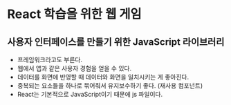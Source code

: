 # React 학습을 위한 웹 게임
## 사용자 인터페이스를 만들기 위한 JavaScript 라이브러리
* 프레임워크라고도 부른다.
* 웹에서 앱과 같은 사용자 경험을 얻을 수 있다.
* 데이터를 화면에 반영할 때 데이터와 화면을 일치시키는 게 좋아진다.
* 중복되는 요소들을 하나로 묶어줘서 유지보수하기 좋다. (재사용 컴포넌트)
* React는 기본적으로 JavaScript이기 때문에 js 파일이다.
